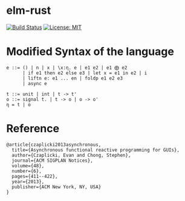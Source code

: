 # elm-rust

[![Build Status](https://travis-ci.com/xuyanwen2012/elm-rust.svg?branch=master)](https://travis-ci.com/xuyanwen2012/elm-rust)
[![License: MIT](https://img.shields.io/badge/License-MIT-yellow.svg)](https://opensource.org/licenses/MIT)

# Modified Syntax of the language

```
e ::= () | n | x | \x:η. e | e1 e2 | e1 ⨁ e2
      | if e1 then e2 else e3 | let x = e1 in e2 | i
      | liftn e: e1 ... en | foldp e1 e2 e3
      | async e

t ::= unit | int | t -> t'
o ::= signal t. | t -> o | o -> o'
η = t | o

```


# Reference

```
@article{czaplicki2013asynchronous,
  title={Asynchronous functional reactive programming for GUIs},
  author={Czaplicki, Evan and Chong, Stephen},
  journal={ACM SIGPLAN Notices},
  volume={48},
  number={6},
  pages={411--422},
  year={2013},
  publisher={ACM New York, NY, USA}
}
```
